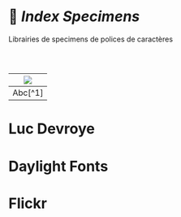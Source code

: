 # 🧪 *Index Specimens*
  Librairies de specimens de polices de caractères
### &nbsp;


|![](links/Checklists.jpg) |
|:---:|
| Abc[^1]           |

# Luc Devroye 
# Daylight Fonts
# Flickr
